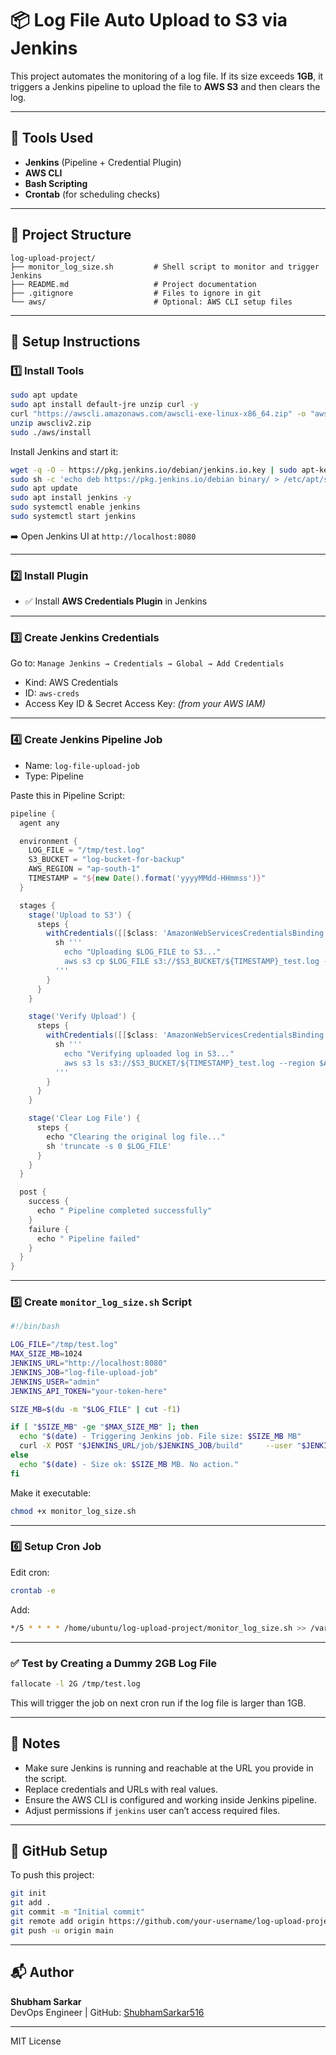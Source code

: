 # 📦 Log File Auto Upload to S3 via Jenkins

This project automates the monitoring of a log file. If its size exceeds **1GB**, it triggers a Jenkins pipeline to upload the file to **AWS S3** and then clears the log.

---

## 🧰 Tools Used

- **Jenkins** (Pipeline + Credential Plugin)
- **AWS CLI**
- **Bash Scripting**
- **Crontab** (for scheduling checks)

---

## 📁 Project Structure

```
log-upload-project/
├── monitor_log_size.sh         # Shell script to monitor and trigger Jenkins
├── README.md                   # Project documentation
├── .gitignore                  # Files to ignore in git
└── aws/                        # Optional: AWS CLI setup files
```

---

## 🔧 Setup Instructions

### 1️⃣ Install Tools

```bash
sudo apt update
sudo apt install default-jre unzip curl -y
curl "https://awscli.amazonaws.com/awscli-exe-linux-x86_64.zip" -o "awscliv2.zip"
unzip awscliv2.zip
sudo ./aws/install
```

Install Jenkins and start it:

```bash
wget -q -O - https://pkg.jenkins.io/debian/jenkins.io.key | sudo apt-key add -
sudo sh -c 'echo deb https://pkg.jenkins.io/debian binary/ > /etc/apt/sources.list.d/jenkins.list'
sudo apt update
sudo apt install jenkins -y
sudo systemctl enable jenkins
sudo systemctl start jenkins
```

➡️ Open Jenkins UI at `http://localhost:8080`

---

### 2️⃣ Install Plugin

- ✅ Install **AWS Credentials Plugin** in Jenkins

---

### 3️⃣ Create Jenkins Credentials

Go to: `Manage Jenkins → Credentials → Global → Add Credentials`

- Kind: AWS Credentials
- ID: `aws-creds`
- Access Key ID & Secret Access Key: *(from your AWS IAM)*

---

### 4️⃣ Create Jenkins Pipeline Job

- Name: `log-file-upload-job`
- Type: Pipeline

Paste this in Pipeline Script:

```groovy
pipeline {
  agent any

  environment {
    LOG_FILE = "/tmp/test.log"
    S3_BUCKET = "log-bucket-for-backup"
    AWS_REGION = "ap-south-1"
    TIMESTAMP = "${new Date().format('yyyyMMdd-HHmmss')}"
  }

  stages {
    stage('Upload to S3') {
      steps {
        withCredentials([[$class: 'AmazonWebServicesCredentialsBinding', credentialsId: 'aws-creds']]) {
          sh '''
            echo "Uploading $LOG_FILE to S3..."
            aws s3 cp $LOG_FILE s3://$S3_BUCKET/${TIMESTAMP}_test.log --region $AWS_REGION
          '''
        }
      }
    }

    stage('Verify Upload') {
      steps {
        withCredentials([[$class: 'AmazonWebServicesCredentialsBinding', credentialsId: 'aws-creds']]) {
          sh '''
            echo "Verifying uploaded log in S3..."
            aws s3 ls s3://$S3_BUCKET/${TIMESTAMP}_test.log --region $AWS_REGION || exit 1
          '''
        }
      }
    }

    stage('Clear Log File') {
      steps {
        echo "Clearing the original log file..."
        sh 'truncate -s 0 $LOG_FILE'
      }
    }
  }

  post {
    success {
      echo " Pipeline completed successfully"
    }
    failure {
      echo " Pipeline failed"
    }
  }
}
```

---

### 5️⃣ Create `monitor_log_size.sh` Script

```bash
#!/bin/bash

LOG_FILE="/tmp/test.log"
MAX_SIZE_MB=1024
JENKINS_URL="http://localhost:8080"
JENKINS_JOB="log-file-upload-job"
JENKINS_USER="admin"
JENKINS_API_TOKEN="your-token-here"

SIZE_MB=$(du -m "$LOG_FILE" | cut -f1)

if [ "$SIZE_MB" -ge "$MAX_SIZE_MB" ]; then
  echo "$(date) - Triggering Jenkins job. File size: $SIZE_MB MB"
  curl -X POST "$JENKINS_URL/job/$JENKINS_JOB/build"     --user "$JENKINS_USER:$JENKINS_API_TOKEN"
else
  echo "$(date) - Size ok: $SIZE_MB MB. No action."
fi
```

Make it executable:

```bash
chmod +x monitor_log_size.sh
```

---

### 6️⃣ Setup Cron Job

Edit cron:

```bash
crontab -e
```

Add:

```bash
*/5 * * * * /home/ubuntu/log-upload-project/monitor_log_size.sh >> /var/log/monitor_log_size.log 2>&1
```

---

### ✅ Test by Creating a Dummy 2GB Log File

```bash
fallocate -l 2G /tmp/test.log
```

This will trigger the job on next cron run if the log file is larger than 1GB.

---

## 📌 Notes

- Make sure Jenkins is running and reachable at the URL you provide in the script.
- Replace credentials and URLs with real values.
- Ensure the AWS CLI is configured and working inside Jenkins pipeline.
- Adjust permissions if `jenkins` user can’t access required files.

---

## 📂 GitHub Setup

To push this project:

```bash
git init
git add .
git commit -m "Initial commit"
git remote add origin https://github.com/your-username/log-upload-project.git
git push -u origin main
```

---

## 📬 Author

**Shubham Sarkar**  
DevOps Engineer | GitHub: [ShubhamSarkar516](https://github.com/ShubhamSarkar516)

---

MIT License
